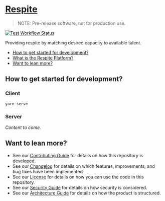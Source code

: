 # [Respite](https://github.com/dbtedman/respite)

> NOTE: Pre-release software, not for production use.

[![Test Workflow Status](https://github.com/dbtedman/respite/workflows/Test/badge.svg)](https://github.com/dbtedman/respite/actions?workflow=Test)

Providing respite by matching desired capacity to available talent.

-   [How to get started for development?](#how-to-get-started-for-development)
-   [What is the Respite Platform?](#what-is-the-respite-platform)
-   [Want to lean more?](#want-to-lean-more)

## How to get started for development?

### Client

```shell script
yarn serve
```

### Server

_Content to come._

## Want to lean more?

-   See our [Contributing Guide](CONTRIBUTING.md) for details on how this repository is developed.
-   See our [Changelog](CHANGELOG.md) for details on which features, improvements, and bug fixes have been implemented
-   See our [License](LICENSE.md) for details on how you can use the code in this repository.
-   See our [Security Guide](SECURITY.md) for details on how security is considered.
-   See our [Architecture Guide](ARCHITECTURE.md) for details on how the product is structured.
